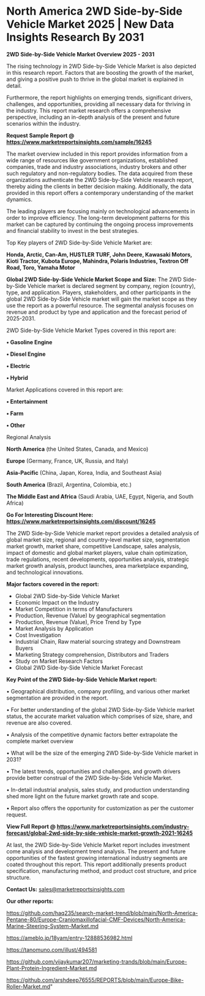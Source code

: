 # North America 2WD Side-by-Side Vehicle Market 2025 | New Data Insights Research By 2031

<Strong> 2WD Side-by-Side Vehicle Market Overview 2025 - 2031</strong>

The rising technology in 2WD Side-by-Side Vehicle Market is also depicted in this research report. Factors that are boosting the growth of the market, and giving a positive push to thrive in the global market is explained in detail.

Furthermore, the report highlights on emerging trends, significant drivers, challenges, and opportunities, providing all necessary data for thriving in the industry. This report market research offers a comprehensive perspective, including an in-depth analysis of the present and future scenarios within the industry.

<strong>Request Sample Report @ <a href=https://www.marketreportsinsights.com/sample/16245>https://www.marketreportsinsights.com/sample/16245</a></strong>

The market overview included in this report provides information from a wide range of resources like government organizations, established companies, trade and industry associations, industry brokers and other such regulatory and non-regulatory bodies. The data acquired from these organizations authenticate the 2WD Side-by-Side Vehicle research report, thereby aiding the clients in better decision making. Additionally, the data provided in this report offers a contemporary understanding of the market dynamics.

The leading players are focusing mainly on technological advancements in order to improve efficiency. The long-term development patterns for this market can be captured by continuing the ongoing process improvements and financial stability to invest in the best strategies.

Top Key players of 2WD Side-by-Side Vehicle Market are:

<strong>Honda, Arctic, Can-Am, HUSTLER TURF, John Deere, Kawasaki Motors, Kioti Tractor, Kubota Europe, Mahindra, Polaris Industries, Textron Off Road, Toro, Yamaha Motor</strong>

<strong><b>Global 2WD Side-by-Side Vehicle Market Scope and Size:</b></strong>
The 2WD Side-by-Side Vehicle market is declared segment by company, region (country), type, and application. Players, stakeholders, and other participants in the global 2WD Side-by-Side Vehicle market will gain the market scope as they use the report as a powerful resource. The segmental analysis focuses on revenue and product by type and application and the forecast period of 2025-2031.

2WD Side-by-Side Vehicle Market Types covered in this report are:

<strong>• Gasoline Engine

• Diesel Engine

• Electric

• Hybrid</strong>

Market Applications covered in this report are:

<strong>• Entertainment

• Farm

• Other</strong> 

Regional Analysis

<strong>North America</strong> (the United States, Canada, and Mexico)

<strong>Europe</strong> (Germany, France, UK, Russia, and Italy)

<strong>Asia-Pacific</strong> (China, Japan, Korea, India, and Southeast Asia)

<strong>South America</strong> (Brazil, Argentina, Colombia, etc.)

<strong>The Middle East and Africa</strong> (Saudi Arabia, UAE, Egypt, Nigeria, and South Africa)

<strong>Go For Interesting Discount Here: <a href=https://www.marketreportsinsights.com/discount/16245>https://www.marketreportsinsights.com/discount/16245</a></strong>

The 2WD Side-by-Side Vehicle market report provides a detailed analysis of global market size, regional and country-level market size, segmentation market growth, market share, competitive Landscape, sales analysis, impact of domestic and global market players, value chain optimization, trade regulations, recent developments, opportunities analysis, strategic market growth analysis, product launches, area marketplace expanding, and technological innovations.

<strong><b>Major factors covered in the report:</b></strong>
<ul>
  <li>Global 2WD Side-by-Side Vehicle Market </li>
  <li>Economic Impact on the Industry</li>
  <li>Market Competition in terms of Manufacturers</li>
  <li>Production, Revenue (Value) by geographical segmentation</li>
  <li>Production, Revenue (Value), Price Trend by Type</li>
  <li>Market Analysis by Application</li>
  <li>Cost Investigation</li>
  <li>Industrial Chain, Raw material sourcing strategy and Downstream Buyers</li>
  <li>Marketing Strategy comprehension, Distributors and Traders</li>
  <li>Study on Market Research Factors</li>
  <li>Global 2WD Side-by-Side Vehicle Market Forecast</li>
</ul>

<strong><b>Key Point of the 2WD Side-by-Side Vehicle Market report:</b></strong>

• Geographical distribution, company profiling, and various other market segmentation are provided in the report.

• For better understanding of the global 2WD Side-by-Side Vehicle market status, the accurate market valuation which comprises of size, share, and revenue are also covered.

• Analysis of the competitive dynamic factors better extrapolate the complete market overview

• What will be the size of the emerging 2WD Side-by-Side Vehicle market in 2031?

• The latest trends, opportunities and challenges, and growth drivers provide better construal of the 2WD Side-by-Side Vehicle Market.

• In-detail industrial analysis, sales study, and production understanding shed more light on the future market growth rate and scope.

• Report also offers the opportunity for customization as per the customer request.

<strong><b>View Full Report @ <a href=https://www.marketreportsinsights.com/industry-forecast/global-2wd-side-by-side-vehicle-market-growth-2021-16245>https://www.marketreportsinsights.com/industry-forecast/global-2wd-side-by-side-vehicle-market-growth-2021-16245</a></b></strong>


At last, the 2WD Side-by-Side Vehicle Market report includes investment come analysis and development trend analysis. The present and future opportunities of the fastest growing international industry segments are coated throughout this report. This report additionally presents product specification, manufacturing method, and product cost structure, and price structure.

<strong>Contact Us:</strong>
sales@marketreportsinsights.com

<strong>Our other reports:</strong>

<a href=https://github.com/haq235/search-market-trend/blob/main/North-America-Pentane-80/Europe-Craniomaxillofacial-CMF-Devices/North-America-Marine-Steering-System-Market.md>https://github.com/haq235/search-market-trend/blob/main/North-America-Pentane-80/Europe-Craniomaxillofacial-CMF-Devices/North-America-Marine-Steering-System-Market.md</a>

<a href=https://ameblo.jp/18yam/entry-12888536982.html>https://ameblo.jp/18yam/entry-12888536982.html</a>

<a href=https://tanomuno.com/illust/494581>https://tanomuno.com/illust/494581</a>

<a href=https://github.com/vijaykumar207/marketing-trands/blob/main/Europe-Plant-Protein-Ingredient-Market.md>https://github.com/vijaykumar207/marketing-trands/blob/main/Europe-Plant-Protein-Ingredient-Market.md</a>

<a href=https://github.com/arshdeep76555/REPORTS/blob/main/Europe-Bike-Roller-Market.md>https://github.com/arshdeep76555/REPORTS/blob/main/Europe-Bike-Roller-Market.md</a>"
